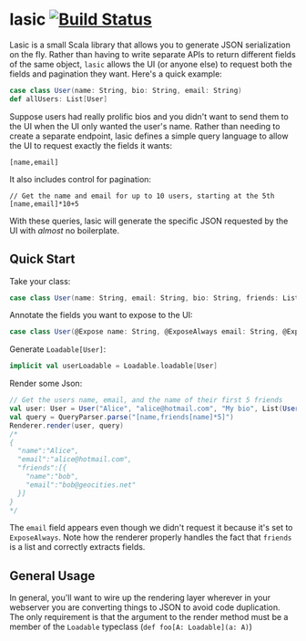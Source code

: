 # lasic [![Build Status](https://travis-ci.org/rcoh/lasic.svg?branch=master)](https://travis-ci.org/rcoh/lasic)
Lasic is a small Scala library that allows you to generate JSON serialization on the fly. Rather than having to write separate APIs to return different fields of the same object, `lasic` allows the UI (or anyone else) to request both the fields and pagination they want. Here's a quick example:

```scala
case class User(name: String, bio: String, email: String)
def allUsers: List[User]
```
Suppose users had really prolific bios and you didn't want to send them to the UI when the UI only wanted the user's name. Rather than needing to create a separate endpoint, lasic defines a simple query language to allow the UI to request exactly the fields it wants:
```
[name,email]
```

It also includes control for pagination:
```
// Get the name and email for up to 10 users, starting at the 5th
[name,email]*10+5
```

With these queries, lasic will generate the specific JSON requested by the UI with _almost_ no boilerplate.

## Quick Start ##
Take your class:
```scala
case class User(name: String, email: String, bio: String, friends: List[Friend], internalId: Int)
```
Annotate the fields you want to expose to the UI:
```scala
case class User(@Expose name: String, @ExposeAlways email: String, @Expose bio: String, @Expose friends: List[User], internalId: Int)
```

Generate `Loadable[User]`:
```scala
implicit val userLoadable = Loadable.loadable[User]
```

Render some Json:
```scala
// Get the users name, email, and the name of their first 5 friends
val user: User = User("Alice", "alice@hotmail.com", "My bio", List(User("bob", "bob@geocities.net",  "bob", List())))
val query = QueryParser.parse("[name,friends[name]*5]")
Renderer.render(user, query)
/*
{
  "name":"Alice",
  "email":"alice@hotmail.com",
  "friends":[{
    "name":"bob",
    "email":"bob@geocities.net"
  }]
}
*/
```
The `email` field appears even though we didn't request it because it's set to `ExposeAlways`. Note how the renderer properly handles the fact that `friends` is a list and correctly extracts fields.


## General Usage ##
In general, you'll want to wire up the rendering layer wherever in your webserver you are converting things to JSON to avoid code duplication. The only requirement is that the argument to 
the render method must be a member of the `Loadable` typeclass (`def foo[A: Loadable](a: A)`)

